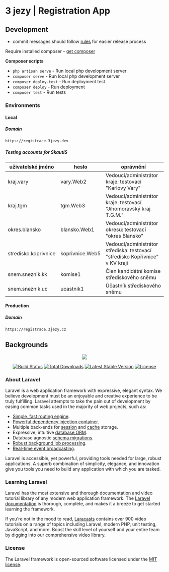 # 3 jezy | Registration App

## Development

* commit messages should follow [rules](docs/commit-messages.md) for easier release process

Require installed composer - [get composer](https://getcomposer.org/download/)

**Composer scripts**

* `php artisan serve` - Run local php development server
* `composer serve` - Run local php development server
* `composer deploy-test` - Run deployment test
* `composer deploy` - Run deployment
* `composer test` - Run tests

### Environments

#### Local

##### Domain

`https://registrace.3jezy.dev`

##### Testing accounts for SkautIS

uživatelské jméno    | heslo           | oprávnění
-------------------- | --------------- | -----------------------------------------------------------------------------
kraj.vary            | vary.Web2       | Vedoucí/administrátor kraje: testovací "Karlovy Vary"
kraj.tgm             | tgm.Web3        | Vedoucí/administrátor kraje: testovací "Jihomoravský kraj T.G.M."
okres.blansko        | blansko.Web1    | Vedoucí/administrátor okresu: testovací "okres Blansko"
stredisko.koprivnice | koprivnice.Web5 | Vedoucí/administrátor střediska: testovací "středisko Kopřivnice" v KV kraji
snem.sneznik.kk      | komise1         | Člen kandidátní komise střediskového sněmu
snem.sneznik.uc      | ucastnik1       | Účastník střediskového sněmu

#### Production

##### Domain

`https://registrace.3jezy.cz`

## Backgrounds

<p align="center"><img src="https://laravel.com/assets/img/components/logo-laravel.svg"></p>

<p align="center">
<a href="https://travis-ci.org/laravel/framework"><img src="https://travis-ci.org/laravel/framework.svg" alt="Build Status"></a>
<a href="https://packagist.org/packages/laravel/framework"><img src="https://poser.pugx.org/laravel/framework/d/total.svg" alt="Total Downloads"></a>
<a href="https://packagist.org/packages/laravel/framework"><img src="https://poser.pugx.org/laravel/framework/v/stable.svg" alt="Latest Stable Version"></a>
<a href="https://packagist.org/packages/laravel/framework"><img src="https://poser.pugx.org/laravel/framework/license.svg" alt="License"></a>
</p>

### About Laravel

Laravel is a web application framework with expressive, elegant syntax. We believe development must be an enjoyable and creative experience to be truly fulfilling. Laravel attempts to take the pain out of development by easing common tasks used in the majority of web projects, such as:

- [Simple, fast routing engine](https://laravel.com/docs/routing).
- [Powerful dependency injection container](https://laravel.com/docs/container).
- Multiple back-ends for [session](https://laravel.com/docs/session) and [cache](https://laravel.com/docs/cache) storage.
- Expressive, intuitive [database ORM](https://laravel.com/docs/eloquent).
- Database agnostic [schema migrations](https://laravel.com/docs/migrations).
- [Robust background job processing](https://laravel.com/docs/queues).
- [Real-time event broadcasting](https://laravel.com/docs/broadcasting).

Laravel is accessible, yet powerful, providing tools needed for large, robust applications. A superb combination of simplicity, elegance, and innovation give you tools you need to build any application with which you are tasked.

### Learning Laravel

Laravel has the most extensive and thorough documentation and video tutorial library of any modern web application framework. The [Laravel documentation](https://laravel.com/docs) is thorough, complete, and makes it a breeze to get started learning the framework.

If you're not in the mood to read, [Laracasts](https://laracasts.com) contains over 900 video tutorials on a range of topics including Laravel, modern PHP, unit testing, JavaScript, and more. Boost the skill level of yourself and your entire team by digging into our comprehensive video library.

### License

The Laravel framework is open-sourced software licensed under the [MIT license](http://opensource.org/licenses/MIT).
